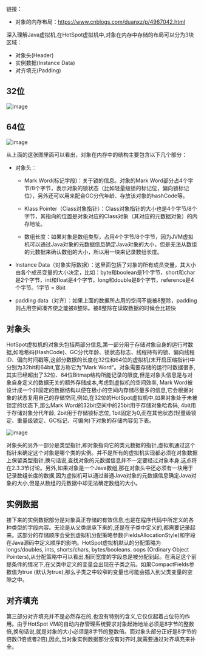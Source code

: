 链接：
- 对象的内存布局：https://www.cnblogs.com/duanxz/p/4967042.html

深入理解Java虚拟机,在HotSpot虚拟机中,对象在内存中存储的布局可以分为3块区域：

- 对象头(Header)
- 实例数据(Instance Data)
- 对齐填充(Padding)

## 32位

![image](https://github.com/Mein-Augenstern/MUYI/assets/34135120/e12f8c8c-c0cd-4a4f-ad61-c29f61eb5d27)

## 64位

![image](https://github.com/Mein-Augenstern/MUYI/assets/34135120/1b345654-47d3-467a-8199-a856f212bd35)

从上面的这张图里面可以看出，对象在内存中的结构主要包含以下几个部分：

- 对象头：

  - Mark Word(标记字段)：关于锁的信息。对象的Mark Word部分占4个字节/8个字节，表示对象的锁状态（比如轻量级锁的标记位，偏向锁标记位），另外还可以用来配合GC分代年龄、存放该对象的hashCode等。
  
  - Klass Pointer（Class对象指针）：Class对象指针的大小也是4个字节/8个字节，其指向的位置是对象对应的Class对象（其对应的元数据对象）的内存地址。
  
  - 数组长度：如果对象是数组类型，占用4个字节/8个字节，因为JVM虚拟机可以通过Java对象的元数据信息确定Java对象的大小，但是无法从数组的元数据来确认数组的大小，所以用一块来记录数组长度。
  
- Instance Data（对象实际数据）：这里面包括了对象的所有成员变量，其大小由各个成员变量的大小决定，比如：byte和boolean是1个字节，short和char是2个字节，int和float是4个字节，long和double是8个字节，reference是4个字节。1字节 = 8bit

- padding data（对齐）：如果上面的数据所占用的空间不能被8整除，padding则占用空间凑齐使之能被8整除。被8整除在读取数据的时候会比较快

## 对象头

HotSpot虚拟机的对象头包括两部分信息,第一部分用于存储对象自身的运行时数据,如哈希码(HashCode)、GC分代年龄、锁状态标志、线程持有的锁、偏向线程ID、偏向时间戳等,这部分数据的长度在32位和64位的虚拟机(末开启压缩指针)中分别为32bit和64bit,官方称它为"Mark Word"。对象需要存储的运行时数据很多,其实已经超出了32位、64位Bitmap结构所能记录的限度,但是对象头信息是与对象自身定义的数据无关的额外存储成本,考虑到虚拟机的空间效率, Mark Word被设计成一个非固定的数据结构以便在极小的空间内存储尽量多的信息,它会根据对象的状态复用自己的存储空间,例如,在32位的HotSpot虚拟机中,如果对象处于未被锁定的状态下,那么Mark Word的32bit空间中的25bit用于存储对象哈希码, 4bit用于存储对象分代年龄, 2bit用于存储锁标志位, 1bit固定为0,而在其他状态(轻量级锁定、重量级锁定、GC标记、可偏向)下对象的存储内容见下表。

![image](https://github.com/Mein-Augenstern/MUYI/assets/34135120/ac1e5bd9-6797-4cd0-8c30-0cf9f209afdf)

对象头的另外一部分是类型指针,即对象指向它的类元数据的指针,虚拟机通过这个指针来确定这个对象是哪个类的实例。并不是所有的虚拟机实现都必须在对象数据上保留类型指针,换句话说,查找对象的元数据信息并不一定要经过对象本身,这点将在2.3.3节讨论。另外,如果对象是一个Java数组,那在对象头中还必须有一块用于记录数组长度的数据,因为虚拟机可以通过普通Java对象的元数据信息确定Java对象的大小,但是从数组的元数据中却无法确定数组的大小。

## 实例数据
接下来的实例数据部分是对象真正存储的有效信息,也是在程序代码中所定义的各种类型的字段内容。无论是从父类继承下来的,还是在子类中定义的,都需要记录起来。这部分的存储顺序会受到虚拟机分配策略参数(FieldsAllocationStyle)和字段在Java源码中定义顺序的影响。HotSpot虚拟机默认的分配策略为longs/doubles, ints, shorts/chars, bytes/booleans. oops (Ordinary Object Pointers),从分配策略中可以看出,相同宽度的字段总是被分配到起。在满足这个前提条件的情况下,在父类中定义的变量会出现在子类之前。如果CompactFields参数值为true (默认为true),那么子类之中较窄的变量也可能会插入到父类变量的空隙之中。

## 对齐填充
第三部分对齐填充并不是必然存在的,也没有特别的含义,它仅仅起着占位符的作用。由于HotSpot VM的自动内存管理系统要求对象起始地址必须是8字节的整数倍,换句话说,就是对象的大小必须是8字节的整数倍。而对象头部分正好是8字节的倍数(1倍或者2倍),因此,当对象实例数据部分没有对齐时,就需要通过对齐填充来补全。
